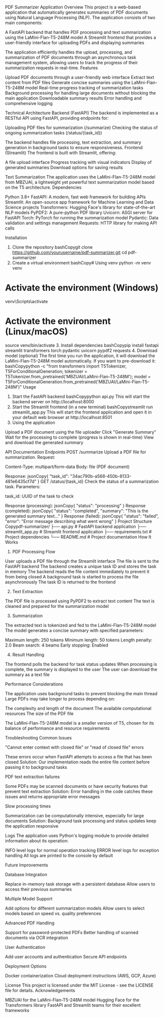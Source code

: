 PDF Summarizer Application
Overview
This project is a web-based application that automatically generates summaries of PDF documents using Natural Language Processing (NLP). The application consists of two main components:

A FastAPI backend that handles PDF processing and text summarization using the LaMini-Flan-T5-248M model
A Streamlit frontend that provides a user-friendly interface for uploading PDFs and displaying summaries

The application efficiently handles the upload, processing, and summarization of PDF documents through an asynchronous task management system, allowing users to track the progress of their summarization requests in real-time.
Features

Upload PDF documents through a user-friendly web interface
Extract text content from PDF files
Generate concise summaries using the LaMini-Flan-T5-248M model
Real-time progress tracking of summarization tasks
Background processing for handling large documents without blocking the main application
Downloadable summary results
Error handling and comprehensive logging

Technical Architecture
Backend (FastAPI)
The backend is implemented as a RESTful API using FastAPI, providing endpoints for:

Uploading PDF files for summarization (/summarize)
Checking the status of ongoing summarization tasks (/status/{task_id})

The backend handles file processing, text extraction, and summary generation in background tasks to ensure responsiveness.
Frontend (Streamlit)
The frontend is built with Streamlit, offering:

A file upload interface
Progress tracking with visual indicators
Display of generated summaries
Download options for saving results

Text Summarization
The application uses the LaMini-Flan-T5-248M model from MBZUAI, a lightweight yet powerful text summarization model based on the T5 architecture.
Dependencies

Python 3.8+
FastAPI: A modern, fast web framework for building APIs
Streamlit: An open-source app framework for Machine Learning and Data Science projects
Transformers: Hugging Face's library for state-of-the-art NLP models
PyPDF2: A pure-python PDF library
Uvicorn: ASGI server for FastAPI
Torch: PyTorch for running the summarization model
Pydantic: Data validation and settings management
Requests: HTTP library for making API calls

Installation
1. Clone the repository
bashCopygit clone https://github.com/yourusername/pdf-summarizer.git
cd pdf-summarizer
2. Create a virtual environment
bashCopy# Using venv
python -m venv venv

# Activate the environment (Windows)
venv\Scripts\activate

# Activate the environment (Linux/macOS)
source venv/bin/activate
3. Install dependencies
bashCopypip install fastapi streamlit transformers torch pydantic uvicorn pypdf2 requests
4. Download model (optional)
The first time you run the application, it will download the LaMini-Flan-T5-248M model automatically. If you want to pre-download it:
bashCopypython -c "from transformers import T5Tokenizer, T5ForConditionalGeneration; tokenizer = T5Tokenizer.from_pretrained('MBZUAI/LaMini-Flan-T5-248M'); model = T5ForConditionalGeneration.from_pretrained('MBZUAI/LaMini-Flan-T5-248M')"
Usage
1. Start the FastAPI backend
bashCopypython api.py
This will start the backend server on http://localhost:8000
2. Start the Streamlit frontend (in a new terminal)
bashCopystreamlit run streamlit_app.py
This will start the frontend application and open it in your default web browser at http://localhost:8501
3. Using the application

Upload a PDF document using the file uploader
Click "Generate Summary"
Wait for the processing to complete (progress is shown in real-time)
View and download the generated summary

API Documentation
Endpoints
POST /summarize
Upload a PDF file for summarization.
Request:

Content-Type: multipart/form-data
Body: file (PDF document)

Response:
jsonCopy{
  "task_id": "34ac790b-a568-450b-8133-481e6435cf7d"
}
GET /status/{task_id}
Check the status of a summarization task.
Parameters:

task_id: UUID of the task to check

Response (processing):
jsonCopy{
  "status": "processing"
}
Response (completed):
jsonCopy{
  "status": "completed",
  "summary": "This is the generated summary text..."
}
Response (failed):
jsonCopy{
  "status": "failed",
  "error": "Error message describing what went wrong"
}
Project Structure
Copypdf-summarizer/
├── api.py                  # FastAPI backend application
├── streamlit_app.py        # Streamlit frontend application
├── requirements.txt        # Project dependencies
└── README.md               # Project documentation
How It Works
1. PDF Processing Flow

User uploads a PDF file through the Streamlit interface
The file is sent to the FastAPI backend
The backend creates a unique task ID and stores the task in memory
The backend reads the file content immediately to prevent it from being closed
A background task is started to process the file asynchronously
The task ID is returned to the frontend

2. Text Extraction

The PDF file is processed using PyPDF2 to extract text content
The text is cleaned and prepared for the summarization model

3. Summarization

The extracted text is tokenized and fed to the LaMini-Flan-T5-248M model
The model generates a concise summary with specified parameters:

Maximum length: 250 tokens
Minimum length: 50 tokens
Length penalty: 2.0
Beam search: 4 beams
Early stopping: Enabled



4. Result Handling

The frontend polls the backend for task status updates
When processing is complete, the summary is displayed to the user
The user can download the summary as a text file

Performance Considerations

The application uses background tasks to prevent blocking the main thread
Large PDFs may take longer to process depending on:

The complexity and length of the document
The available computational resources
The size of the PDF file


The LaMini-Flan-T5-248M model is a smaller version of T5, chosen for its balance of performance and resource requirements

Troubleshooting
Common Issues

"Cannot enter context with closed file" or "read of closed file" errors

These errors occur when FastAPI attempts to access a file that has been closed
Solution: Our implementation reads the entire file content before passing it to background tasks


PDF text extraction failures

Some PDFs may be scanned documents or have security features that prevent text extraction
Solution: Error handling in the code catches these issues and returns appropriate error messages


Slow processing times

Summarization can be computationally intensive, especially for large documents
Solution: Background task processing and status updates keep the application responsive



Logs
The application uses Python's logging module to provide detailed information about its operation:

INFO level logs for normal operation tracking
ERROR level logs for exception handling
All logs are printed to the console by default

Future Improvements

Database Integration

Replace in-memory task storage with a persistent database
Allow users to access their previous summaries


Multiple Model Support

Add options for different summarization models
Allow users to select models based on speed vs. quality preferences


Advanced PDF Handling

Support for password-protected PDFs
Better handling of scanned documents via OCR integration


User Authentication

Add user accounts and authentication
Secure API endpoints


Deployment Options

Docker containerization
Cloud deployment instructions (AWS, GCP, Azure)



License
This project is licensed under the MIT License - see the LICENSE file for details.
Acknowledgements

MBZUAI for the LaMini-Flan-T5-248M model
Hugging Face for the Transformers library
FastAPI and Streamlit teams for their excellent frameworks
